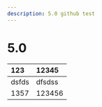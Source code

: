 ```yaml
---
description: 5.0 github test
---
```


# 5.0

| 123 | 12345 |
| :--- | :--- |
| dsfds | dfsdss |
| 1357 | 123456 |


